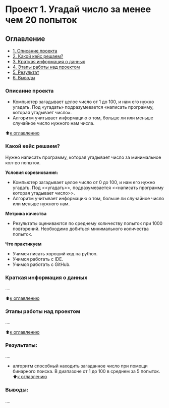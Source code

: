 # Проект 1. Угадай число за менее чем 20 попыток

## Оглавление
* [1. Описание проекта](https://github.com/DEDMASTERS/pdt/blob/main/project_0/README.md#Описание-проекта) 
* [2. Какой кейс решаем?](https://github.com/DEDMASTERS/pdt/blob/main/project_0/README.md#Какой-кейс-решаем)
* [3. Краткая информация о данных](https://github.com/DEDMASTERS/pdt/blob/main/project_0/README.md#Краткая-информация-о-данных)
* [4. Этапы работы над проектом](https://github.com/DEDMASTERS/pdt/blob/main/project_0/README.md#Этапы-работы-над-проектом)
* [5. Результат](https://github.com/DEDMASTERS/pdt/blob/main/project_0/README.md#Результат)
* [6. Выводы](https://github.com/DEDMASTERS/pdt/blob/main/project_0/README.md#Выводы)

### Описание проекта
* Компьютер загадывает целое число от 1 до 100, и нам его нужно угадать. Под «угадать» подразумевается «написать программу, которая угадывает число».
* Алгоритм учитывает информацию о том, больше ли или меньше случайное число нужного нам числа.

:arrow_up:[к оглавлению](https://github.com/DEDMASTERS/pdt/blob/main/project_0/README.md#Оглавление)


### Какой кейс решаем?
Нужно написать программу, которая угадывает число за минимальное кол-во попыток.

**Условия соревнования:**
- Компьютер загадывает целое число от 0 до 100, и нам его нужно угадать. Под <<угадать>>, подразумевается <<написать программу которая угадывает число>>.
- Алгоритм учитывает информацию о том, больше ли случайное число или меньше нужного нам.

**Метрика качества**
- Результаты оцениваются по среднему количеству попыток при 1000 повторений. Необходимо добиться минимального количества попыток.

**Что практикуем**
* Учимся писать хороший код на python.
* Учимся работать с IDE.
* Учимся работать с GitHub.
### Краткая информация о данных
....

:arrow_up:[к оглавлению](https://github.com/DEDMASTERS/pdt/blob/main/project_0/README.md#Оглавление)


### Этапы работы над проектом
....

:arrow_up:[к оглавлению](https://github.com/DEDMASTERS/pdt/blob/main/project_0/README.md#Оглавление)


### Результаты:
....
- алгоритм способный находить загаданное число при помощи бинарного поиска. В диапазоне от 1 до 100 в среднем за 5 попыток.
:arrow_up:[к оглавлению](https://github.com/DEDMASTERS/pdt/blob/main/project_0/README.md#Оглавление)


### Выводы:
....
